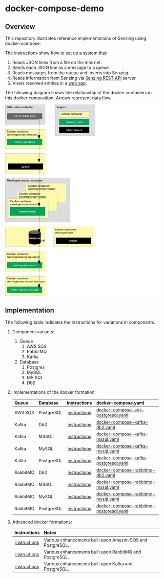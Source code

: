 # docker-compose-demo

## Overview

This repository illustrates reference implementations of Senzing using docker-compose.

The instructions show how to set up a system that:

1. Reads JSON lines from a file on the internet.
1. Sends each JSON line as a message to a queue.
1. Reads messages from the queue and inserts into Senzing.
1. Reads information from Senzing via [Senzing REST API](https://github.com/Senzing/senzing-rest-api-specification) server.
1. Views resolved entities in a [web app](https://github.com/Senzing/entity-search-web-app).

The following diagram shows the relationship of the docker containers in this docker composition.
Arrows represent data flow.

![Image of architecture](docs/img-architecture/architecture.png)

## Implementation

The following table indicates the instructions for variations in components.

1. Component variants:
    1. Queue
        1. AWS SQS
        1. RabbitMQ
        1. Kafka
    1. Database
        1. Postgres
        1. MySQL
        1. MS SQL
        1. Db2
1. Implementations of the docker formation:

    | Queue    | Database       | Instructions | docker-compose.yaml |
    |----------|----------------|:------------:|---------------------|
    | AWS SQS  | PostgreSQL     | [instructions](docs/docker-compose-sqs-postgresql/README.md)      | [docker-compose-sqs-postgresql.yaml](resources/postgresql/docker-compose-sqs-postgresql.yaml) |
    | Kafka    | Db2            | [instructions](docs/docker-compose-kafka-db2/README.md)           | [docker-compose-kafka-db2.yaml](resources/db2/docker-compose-kafka-db2.yaml) |
    | Kafka    | MSSQL          | [instructions](docs/docker-compose-kafka-mssql/README.md)         | [docker-compose-kafka-mssql.yaml](resources/mssql/docker-compose-kafka-mssql.yaml) |
    | Kafka    | MySQL          | [instructions](docs/docker-compose-kafka-mysql/README.md)         | [docker-compose-kafka-mysql.yaml](resources/mysql/docker-compose-kafka-mysql.yaml) |
    | Kafka    | PostgreSQL     | [instructions](docs/docker-compose-kafka-postgresql/README.md)    | [docker-compose-kafka-postgresql.yaml](resources/postgresql/docker-compose-kafka-postgresql.yaml) |
    | RabbitMQ | Db2            | [instructions](docs/docker-compose-rabbitmq-db2/README.md)        | [docker-compose-rabbitmq-db2.yaml](resources/db2/docker-compose-rabbitmq-db2.yaml) |
    | RabbitMQ | MSSQL          | [instructions](docs/docker-compose-rabbitmq-mssql/README.md)      | [docker-compose-rabbitmq-mssql.yaml](resources/mssql/docker-compose-rabbitmq-mssql.yaml) |
    | RabbitMQ | MySQL          | [instructions](docs/docker-compose-rabbitmq-mysql/README.md)      | [docker-compose-rabbitmq-mysql.yaml](resources/mysql/docker-compose-rabbitmq-mysql.yaml) |
    | RabbitMQ | PostgreSQL     | [instructions](docs/docker-compose-rabbitmq-postgresql/README.md) | [docker-compose-rabbitmq-postgresql.yaml](resources/postgresql/docker-compose-rabbitmq-postgresql.yaml) |

1. Advanced docker formations:

    | Instructions | Notes               |
    |:------------:|---------------------|
    | [instructions](docs/docker-compose-sqs-postgresql-advanced/README.md) | Various enhancements built upon Amazon SQS and PostgreSQL. |
    | [instructions](docs/docker-compose-rabbitmq-postgresql-advanced/README.md) | Various enhancements built upon RabbitMQ and PostgreSQL. |
    | [instructions](docs/docker-compose-kafka-postgresql-advanced/README.md) | Various enhancements built upon Kafka and PostgreSQL. |
